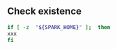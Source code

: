 ## Check existence
```bash
if [ -z  "${SPARK_HOME}" ];  then
xxx
fi
```
<!--stackedit_data:
eyJoaXN0b3J5IjpbMzI0MzI3NTQ0LDEzNTA1NTE2MTgsMTUwMT
k2Mjc2NF19
-->
